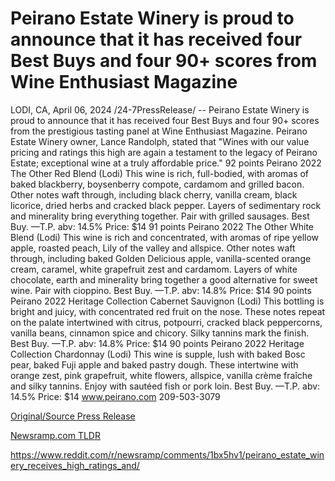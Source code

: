 # Peirano Estate Winery is proud to announce that it has received four Best Buys and four 90+ scores from Wine Enthusiast Magazine

LODI, CA, April 06, 2024 /24-7PressRelease/ -- Peirano Estate Winery is proud to announce that it has received four Best Buys and four 90+ scores from the prestigious tasting panel at Wine Enthusiast Magazine. Peirano Estate Winery owner, Lance Randolph, stated that "Wines with our value pricing and ratings this high are again a testament to the legacy of Peirano Estate; exceptional wine at a truly affordable price."  92 points Peirano 2022 The Other Red Blend (Lodi) This wine is rich, full-bodied, with aromas of baked blackberry, boysenberry compote, cardamom and grilled bacon. Other notes waft through, including black cherry, vanilla cream, black licorice, dried herbs and cracked black pepper. Layers of sedimentary rock and minerality bring everything together. Pair with grilled sausages. Best Buy. —T.P. abv: 14.5% Price: $14  91 points Peirano 2022 The Other White Blend (Lodi) This wine is rich and concentrated, with aromas of ripe yellow apple, roasted peach, Lily of the valley and allspice. Other notes waft through, including baked Golden Delicious apple, vanilla-scented orange cream, caramel, white grapefruit zest and cardamom. Layers of white chocolate, earth and minerality bring together a good alternative for sweet wine. Pair with cioppino. Best Buy. —T.P. abv: 14.8% Price: $14  90 points Peirano 2022 Heritage Collection Cabernet Sauvignon (Lodi)  This bottling is bright and juicy, with concentrated red fruit on the nose. These notes repeat on the palate intertwined with citrus, potpourri, cracked black peppercorns, vanilla beans, cinnamon spice and chicory. Silky tannins mark the finish. Best Buy. —T.P. abv: 14.8% Price: $14  90 points Peirano 2022 Heritage Collection Chardonnay (Lodi) This wine is supple, lush with baked Bosc pear, baked Fuji apple and baked pastry dough. These intertwine with orange zest, pink grapefruit, white flowers, allspice, vanilla crème fraîche and silky tannins. Enjoy with sautéed fish or pork loin. Best Buy. —T.P. abv: 14.5% Price: $14  www.peirano.com 209-503-3079 

[Original/Source Press Release](https://www.24-7pressrelease.com/press-release/509858/peirano-estate-winery-is-proud-to-announce-that-it-has-received-four-best-buys-and-four-90-scores-from-wine-enthusiast-magazine)
                    

[Newsramp.com TLDR](None) 

https://www.reddit.com/r/newsramp/comments/1bx5hv1/peirano_estate_winery_receives_high_ratings_and/